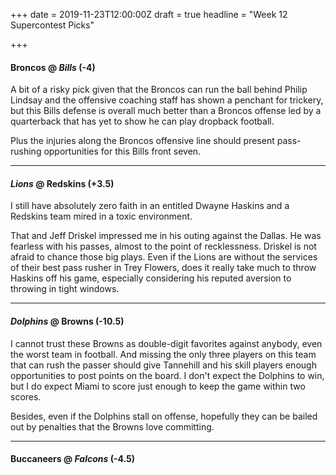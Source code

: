 +++
date = 2019-11-23T12:00:00Z
draft = true
headline = "Week 12 Supercontest Picks"

+++
#### Broncos @ _Bills_ (-4)

A bit of a risky pick given that the Broncos can run the ball behind Philip Lindsay and the offensive coaching staff has shown a penchant for trickery, but this Bills defense is overall much better than a Broncos offense led by a quarterback that has yet to show he can play dropback football.

Plus the injuries along the Broncos offensive line should present pass-rushing opportunities for this Bills front seven.

***

#### _Lions_ @ Redskins (+3.5)

I still have absolutely zero faith in an entitled Dwayne Haskins and a Redskins team mired in a toxic environment.

That and Jeff Driskel impressed me in his outing against the Dallas. He was fearless with his passes, almost to the point of recklessness. Driskel is not afraid to chance those big plays. Even if the Lions are without the services of their best pass rusher in Trey Flowers, does it really take much to throw Haskins off his game, especially considering his reputed aversion to throwing in tight windows.

***

#### _Dolphins_ @ Browns (-10.5)

I cannot trust these Browns as double-digit favorites against anybody, even the worst team in football. And missing the only three players on this team that can rush the passer should give Tannehill and his skill players enough opportunities to post points on the board. I don't expect the Dolphins to win, but I do expect Miami to score just enough to keep the game within two scores.

Besides, even if the Dolphins stall on offense, hopefully they can be bailed out by penalties that the Browns love committing.

***

#### Buccaneers @ _Falcons_ (-4.5)